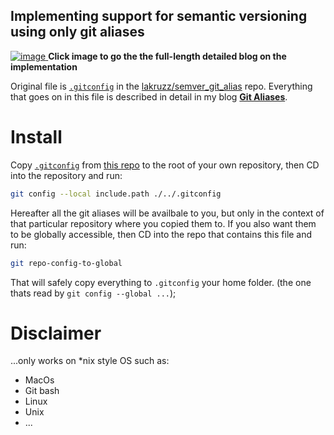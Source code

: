 ## Implementing support for semantic versioning using only git aliases

[![image](https://user-images.githubusercontent.com/155492/116517998-0249ff80-a8d0-11eb-80b0-1018ab1a63a8.png)
](https://www.inc-inc.dk/stories/git-aliases)
**Click image to go the the full-length detailed blog on the implementation**


Original file is [`.gitconfig`](https://raw.githubusercontent.com/lakruzz/semver_git_alias/main/.gitconfig) in the [lakruzz/semver_git_alias](https://github.com/lakruzz/semver_git_alias) repo. Everything that goes on in this file is described in detail in my blog [__Git Aliases__](https://www.inc-inc.dk/stories/git-aliases).

# Install

Copy [`.gitconfig`](https://raw.githubusercontent.com/lakruzz/semver_git_alias/main/.gitconfig) from [this repo](https://github.com/lakruzz/semver_git_alias) to the root of your own repository, then CD into the repository and run:

```bash
git config --local include.path ./../.gitconfig
```

Hereafter all the git aliases will be availbale to you, but only in the context of that particular repository where you copied them to. If you also want them to be globally accessible, then CD into the repo that contains this file and run:

```bash
git repo-config-to-global
```

That will safely copy everything to  `.gitconfig` your home folder. (the one thats read by `git config --global ...`);

# Disclaimer
...only works on *nix style OS such as:

- MacOs
- Git bash
- Linux
- Unix
- ...
